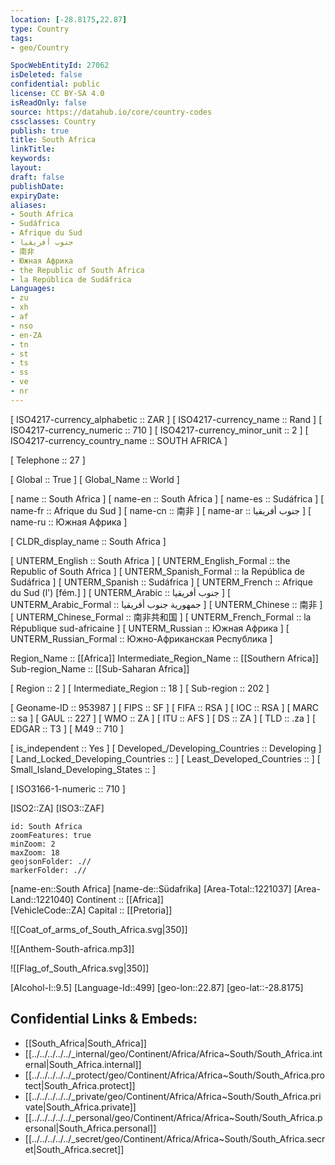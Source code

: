 ```yaml
---
location: [-28.8175,22.87] 
type: Country
tags:
- geo/Country

SpocWebEntityId: 27062
isDeleted: false
confidential: public
license: CC BY-SA 4.0
isReadOnly: false
source: https://datahub.io/core/country-codes
cssclasses: Country
publish: true
title: South Africa
linkTitle: 
keywords: 
layout: 
draft: false
publishDate: 
expiryDate: 
aliases:
- South Africa
- Sudáfrica
- Afrique du Sud
- جنوب أفريقيا
- 南非
- Южная Африка
- the Republic of South Africa
- la República de Sudáfrica
Languages:
- zu
- xh
- af
- nso
- en-ZA
- tn
- st
- ts
- ss
- ve
- nr
---
```



[	ISO4217-currency_alphabetic	 :: ZAR ] 
[	ISO4217-currency_name	 :: Rand ] 
[	ISO4217-currency_numeric	 :: 710 ] 
[	ISO4217-currency_minor_unit	 :: 2 ] 
[	ISO4217-currency_country_name	 :: SOUTH AFRICA ] 

[	Telephone	 :: 27 ] 

[	Global	 :: True ] 
[	Global_Name	 :: World ] 

[	name	 :: South Africa ] 
[	name-en	 :: South Africa ] 
[	name-es	 :: Sudáfrica ] 
[	name-fr	 :: Afrique du Sud ] 
[	name-cn	 :: 南非 ] 
[	name-ar	 :: جنوب أفريقيا ] 
[	name-ru	 :: Южная Африка ] 

[	CLDR_display_name	 :: South Africa ] 

[	UNTERM_English	 :: South Africa ] 
[	UNTERM_English_Formal	 :: the Republic of South Africa ] 
[	UNTERM_Spanish_Formal	 :: la República de Sudáfrica ] 
[	UNTERM_Spanish	 :: Sudáfrica ] 
[	UNTERM_French	 :: Afrique du Sud (l') [fém.] ] 
[	UNTERM_Arabic	 :: جنوب أفريقيا ] 
[	UNTERM_Arabic_Formal	 :: جمهورية جنوب أفريقيا ] 
[	UNTERM_Chinese	 :: 南非 ] 
[	UNTERM_Chinese_Formal	 :: 南非共和国 ] 
[	UNTERM_French_Formal	 :: la République sud-africaine ] 
[	UNTERM_Russian	 :: Южная Африка ] 
[	UNTERM_Russian_Formal	 :: Южно-Африканская Республика ] 

Region_Name ::  [[Africa]] 
Intermediate_Region_Name ::  [[Southern Africa]]  
Sub-region_Name ::  [[Sub-Saharan Africa]] 

[	Region	 :: 2 ] 
[	Intermediate_Region	 :: 18 ] 
[	Sub-region	 :: 202 ] 

[	Geoname-ID	 :: 953987 ] 
[	FIPS	 :: SF ] 
[	FIFA	 :: RSA ] 
[	IOC	 :: RSA ] 
[	MARC	 :: sa ] 
[	GAUL	 :: 227 ] 
[	WMO	 :: ZA ] 
[	ITU	 :: AFS ] 
[	DS	 :: ZA ] 
[	TLD	 :: .za ] 
[	EDGAR	 :: T3 ] 
[	M49	 :: 710 ] 

[	is_independent	 :: Yes ] 
[	Developed_/Developing_Countries	 :: Developing ] 
[	Land_Locked_Developing_Countries	 ::  ] 
[	Least_Developed_Countries	 ::  ] 
[	Small_Island_Developing_States	 ::  ] 

[	ISO3166-1-numeric	 :: 710 ] 



[ISO2::ZA] 
[ISO3::ZAF] 
```leaflet
id: South Africa
zoomFeatures: true 
minZoom: 2 
maxZoom: 18
geojsonFolder: .//
markerFolder: .//
```

[name-en::South Africa] 
[name-de::Südafrika] 
[Area-Total::1221037] 
[Area-Land::1221040] 
Continent :: [[Africa]]  
[VehicleCode::ZA] 
Capital :: [[Pretoria]]  

![[Coat_of_arms_of_South_Africa.svg|350]] 

![[Anthem-South-africa.mp3]] 

![[Flag_of_South_Africa.svg|350]] 

[Alcohol-l::9.5] 
[Language-Id::499] 
[geo-lon::22.87] 
[geo-lat::-28.8175] 



## Confidential Links & Embeds: 
- [[South_Africa|South_Africa]] 
- [[../../../../../_internal/geo/Continent/Africa/Africa~South/South_Africa.internal|South_Africa.internal]] 
- [[../../../../../_protect/geo/Continent/Africa/Africa~South/South_Africa.protect|South_Africa.protect]] 
- [[../../../../../_private/geo/Continent/Africa/Africa~South/South_Africa.private|South_Africa.private]] 
- [[../../../../../_personal/geo/Continent/Africa/Africa~South/South_Africa.personal|South_Africa.personal]] 
- [[../../../../../_secret/geo/Continent/Africa/Africa~South/South_Africa.secret|South_Africa.secret]] 
